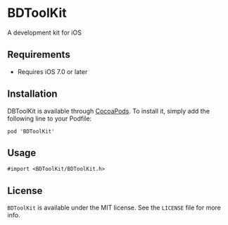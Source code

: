 # BDToolKit

A development kit for iOS

## Requirements

* Requires iOS 7.0 or later

## Installation

DBToolKit is available through [CocoaPods](https://cocoapods.org/pods/BDToolKit). To install it, simply add the following line to your Podfile:

```
pod 'BDToolKit'
```

## Usage

```
#import <BDToolKit/BDToolKit.h>
```

## License

`BDToolKit` is available under the MIT license. See the `LICENSE` file for more info.
